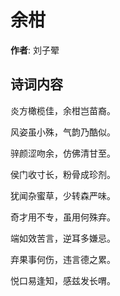 # 余柑

**作者**: 刘子翚

## 诗词内容

炎方橄榄佳，余柑岂苗裔。

风姿虽小殊，气韵乃酷似。

骍颜涩吻余，仿佛清甘至。

侯门收寸长，粉骨成珍剂。

犹闻杂蜜草，少转森严味。

奇才用不专，虽用何殊弃。

端如效苦言，逆耳多嫌忌。

弃果事何伤，违言德之累。

悦口易逢知，感兹发长喟。

